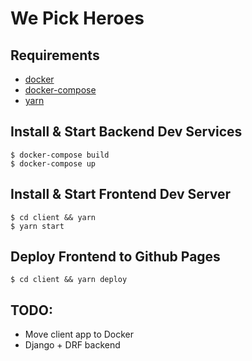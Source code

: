 # We Pick Heroes

## Requirements

* [docker](https://docs.docker.com/engine/installation/linux/docker-ce/ubuntu/)
* [docker-compose](https://docs.docker.com/compose/install/#install-compose)
* [yarn](https://yarnpkg.com/en/docs/install)

## Install & Start Backend Dev Services

```
$ docker-compose build
$ docker-compose up
```

## Install & Start Frontend Dev Server

```
$ cd client && yarn
$ yarn start
```

## Deploy Frontend to Github Pages

```
$ cd client && yarn deploy
```

## TODO:
* Move client app to Docker
* Django + DRF backend
